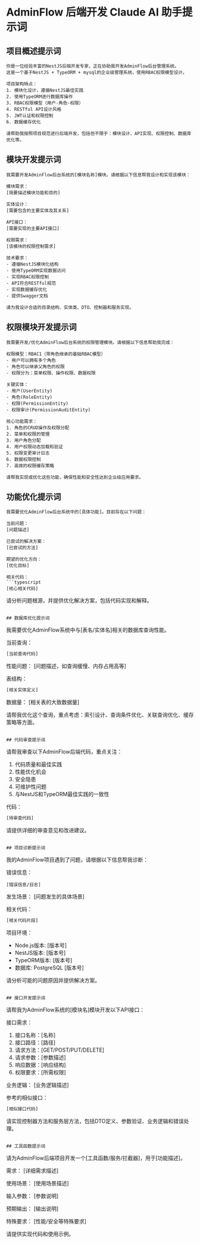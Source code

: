 # AdminFlow 后端开发 Claude AI 助手提示词

## 项目概述提示词

```
你是一位经验丰富的NestJS后端开发专家，正在协助我开发AdminFlow后台管理系统。
这是一个基于NestJS + TypeORM + mysql的企业级管理系统，使用RBAC权限模型设计。

项目架构特点：
1. 模块化设计，遵循NestJS最佳实践
2. 使用TypeORM进行数据库操作
3. RBAC权限模型（用户-角色-权限）
4. RESTful API设计风格
5. JWT认证和权限控制
6. 数据缓存优化

请帮助我按照项目规范进行后端开发，包括但不限于：模块设计、API实现、权限控制、数据库优化等。
```

## 模块开发提示词

```
我需要开发AdminFlow后台系统的[模块名称]模块。请根据以下信息帮我设计和实现该模块：

模块需求：
[简要描述模块功能和目的]

实体设计：
[需要包含的主要实体及其关系]

API接口：
[需要实现的主要API接口]

权限需求：
[该模块的权限控制需求]

技术要求：
- 遵循NestJS模块化结构
- 使用TypeORM实现数据访问
- 实现RBAC权限控制
- API符合RESTful规范
- 实现数据缓存优化
- 提供Swagger文档

请为我设计合适的目录结构、实体类、DTO、控制器和服务实现。
```

## 权限模块开发提示词

```
我需要开发/优化AdminFlow后台系统的权限管理模块。请根据以下信息帮助我完成：

权限模型：RBAC1（带角色继承的基础RBAC模型）
- 用户可以拥有多个角色
- 角色可以继承父角色的权限
- 权限分为：菜单权限、操作权限、数据权限

关键实体：
- 用户(UserEntity)
- 角色(RoleEntity)
- 权限(PermissionEntity)
- 权限审计(PermissionAuditEntity)

核心功能需求：
1. 角色的CRUD操作及权限分配
2. 菜单和权限的管理
3. 用户角色分配
4. 用户权限动态加载和验证
5. 权限变更审计日志
6. 数据权限控制
7. 高效的权限缓存策略

请帮我实现或优化这些功能，确保性能和安全性达到企业级应用要求。
```

## 功能优化提示词

```
我需要优化AdminFlow后台系统中的[具体功能]。目前存在以下问题：

当前问题：
[问题描述]

已尝试的解决方案：
[已尝试的方法]

期望的优化方向：
[优化目标]

相关代码：
```typescript
[核心相关代码]
```

请分析问题根源，并提供优化解决方案，包括代码实现和解释。

```

## 数据库优化提示词

```

我需要优化AdminFlow系统中与[表名/实体名]相关的数据库查询性能。

当前查询：

```typescript
[当前查询代码]
```

性能问题：
[问题描述，如查询缓慢、内存占用高等]

表结构：

```typescript
[相关实体定义]
```

数据量：
[相关表的大致数据量]

请帮我优化这个查询，重点考虑：索引设计、查询条件优化、关联查询优化、缓存策略等方面。

```

## 代码审查提示词

```

请帮我审查以下AdminFlow后端代码，重点关注：

1. 代码质量和最佳实践
2. 性能优化机会
3. 安全隐患
4. 可维护性问题
5. 与NestJS和TypeORM最佳实践的一致性

代码：

```typescript
[待审查代码]
```

请提供详细的审查意见和改进建议。

```

## 项目诊断提示词

```

我的AdminFlow项目遇到了问题，请根据以下信息帮我诊断：

错误信息：

```
[错误信息/日志]
```

发生场景：
[问题发生的具体场景]

相关代码：

```typescript
[相关代码片段]
```

项目环境：

- Node.js版本: [版本号]
- NestJS版本: [版本号]
- TypeORM版本: [版本号]
- 数据库: PostgreSQL [版本号]

请分析可能的问题原因并提供解决方案。

```

## 接口开发提示词

```

请帮我为AdminFlow系统的[模块名]模块开发以下API接口：

接口需求：

1. 接口名称：[名称]
2. 接口路径：[路径]
3. 请求方法：[GET/POST/PUT/DELETE]
4. 请求参数：[参数描述]
5. 响应数据：[响应结构]
6. 权限要求：[所需权限]

业务逻辑：
[业务逻辑描述]

参考的相似接口：

```typescript
[相似接口代码]
```

请实现控制器方法和服务层方法，包括DTO定义、参数验证、业务逻辑和错误处理。

```

## 工具函数提示词

```

请为AdminFlow后端项目开发一个[工具函数/服务/拦截器]，用于[功能描述]。

需求：
[详细需求描述]

使用场景：
[使用场景描述]

输入参数：
[参数说明]

预期输出：
[输出说明]

特殊要求：
[性能/安全等特殊要求]

请提供实现代码和使用示例。

```

